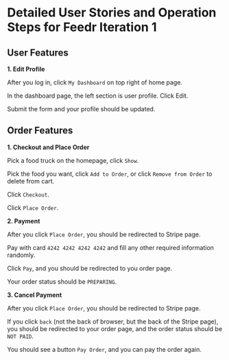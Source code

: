 # Detailed User Stories and Operation Steps for Feedr Iteration 1

## User Features
**1. Edit Profile**

After you log in, click `My Dashboard` on top right of home page.

In the dashboard page, the left section is user profile. Click Edit.

Submit the form and your profile should be updated.

## Order Features
**1. Checkout and Place Order**

Pick a food truck on the homepage, click `Show`.

Pick the food you want, click `Add to Order`, or click `Remove from Order` to delete from cart.

Click `Checkout`.

Click `Place Order`.

**2. Payment**

After you click `Place Order`, you should be redirected to Stripe page.

Pay with card `4242 4242 4242 4242` and fill any other required information randomly.

Click `Pay`, and you should be redirected to you order page.

Your order status should be `PREPARING`.

**3. Cancel Payment**

After you click `Place Order`, you should be redirected to Stripe page.

If you click `back` (not the back of browser, but the back of the Stripe page), you should be redirected to your order page, and the order status should be `NOT PAID`.

You should see a button `Pay Order`, and you can pay the order again.